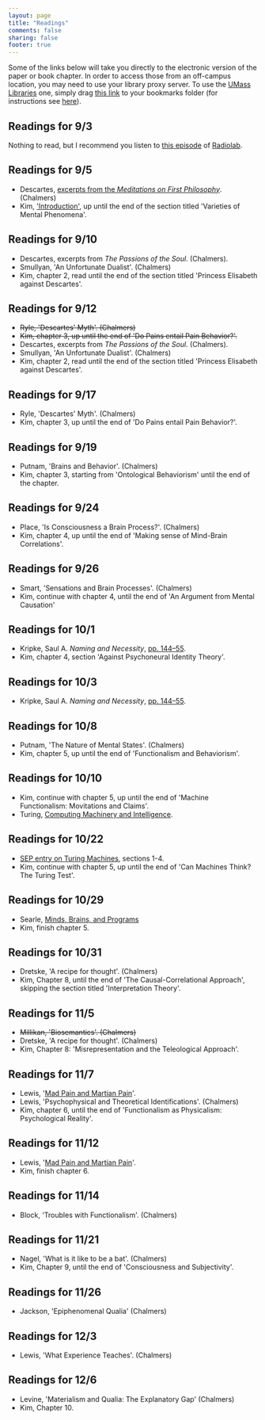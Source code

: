 ```yaml
---
layout: page
title: "Readings"
comments: false
sharing: false
footer: true
---
```


Some of the links below will take you directly to the electronic version of the paper or book chapter. In order to access those from an off-campus location, you may need to use your library proxy server. To use the [UMass Libraries](http://www.library.umass.edu) one, simply drag [this link][1] to your bookmarks folder (for instructions see [here](http://consequently.org/news/2005/03/12/university_library_proxy_bookmarklet/)). 



[1]: javascript:void(location.href='http://'+location.host+'.silk.library.umass.edu'+location.pathname+location.search)

## Readings for 9/3

Nothing to read, but I recommend you listen to [this episode](http://www.radiolab.org/2011/may/31/) of [Radiolab](http://www.radiolab.org/). 

## Readings for 9/5

- Descartes, [excerpts from the *Meditations on First Philosophy*](https://www.dropbox.com/s/95qcmjwamx22kd1/Descartes-Meditations.pdf). (Chalmers) 
- Kim, ['Introduction'](https://www.dropbox.com/s/lwltbksdl6xvh27/Kim-Intro.pdf), up until the end of the section titled 'Varieties of Mental Phenomena'.

## Readings for 9/10

- Descartes, excerpts from *The Passions of the Soul*. (Chalmers).
- Smullyan, 'An Unfortunate Dualist'. (Chalmers)
- Kim, chapter 2, read until the end of the section titled 'Princess Elisabeth against Descartes'. 

## Readings for 9/12

- <del>Ryle, 'Descartes' Myth'. (Chalmers)<del>
- <del>Kim, chapter 3, up until the end of 'Do Pains entail Pain Behavior?'.</del>
- Descartes, excerpts from *The Passions of the Soul*. (Chalmers).
- Smullyan, 'An Unfortunate Dualist'. (Chalmers)
- Kim, chapter 2, read until the end of the section titled 'Princess Elisabeth against Descartes'. 

## Readings for 9/17

- Ryle, 'Descartes' Myth'. (Chalmers)
- Kim, chapter 3, up until the end of 'Do Pains entail Pain Behavior?'.

## Readings for 9/19

- Putnam, 'Brains and Behavior'. (Chalmers)
- Kim, chapter 3, starting from 'Ontological Behaviorism' until the end of the chapter.

## Readings for 9/24

- Place, 'Is Consciousness a Brain Process?'. (Chalmers)
- Kim, chapter 4, up until the end of 'Making sense of Mind-Brain Correlations'.

## Readings for 9/26

- Smart, 'Sensations and Brain Processes'. (Chalmers) 
- Kim, continue with chapter 4, until the end of 'An Argument from Mental Causation' 

## Readings for 10/1

- Kripke, Saul A. *Naming and Necessity*, [pp. 144–55](https://www.dropbox.com/s/iiv4b8wfkqcbuph/Kripke.pdf). 
- Kim, chapter 4, section 'Against Psychoneural Identity Theory'. 

## Readings for 10/3

- Kripke, Saul A. *Naming and Necessity*, [pp. 144–55](https://www.dropbox.com/s/iiv4b8wfkqcbuph/Kripke.pdf). 

## Readings for 10/8

- Putnam, 'The Nature of Mental States'. (Chalmers)
- Kim, chapter 5, up until the end of 'Functionalism and Behaviorism'. 

## Readings for 10/10

- Kim, continue with chapter 5, up until the end of 'Machine Functionalism: Movitations and Claims'.
- Turing, [Computing Machinery and Intelligence](http://dx.doi.org/10.1093/mind/LIX.236.433).


## Readings for 10/22

- [SEP entry on Turing Machines](http://plato.stanford.edu/entries/turing-machine/), sections 1-4. 
- Kim, continue with chapter 5, up until the end of 'Can Machines Think? The Turing Test'.


## Readings for 10/29

- Searle, [Minds, Brains, and Programs](http://cogprints.org/7150/1/10.1.1.83.5248.pdf)
- Kim, finish chapter 5. 

## Readings for 10/31

- Dretske, 'A recipe for thought'. (Chalmers)
- Kim, Chapter 8, until the end of 'The Causal-Correlational Approach', skipping the section titled 'Interpretation Theory'.

## Readings for 11/5

- <del>Millikan, 'Biosemantics'. (Chalmers)</del>
- Dretske, 'A recipe for thought'. (Chalmers)
- Kim, Chapter 8: 'Misrepresentation and the Teleological Approach'.

## Readings for 11/7

- Lewis, '[Mad Pain and Martian Pain](https://www.dropbox.com/s/huqdbi4q67mziab/Lewis_MPMP.pdf)'. 
- Lewis, 'Psychophysical and Theoretical Identifications'. (Chalmers)
- Kim, chapter 6, until the end of 'Functionalism as Physicalism: Psychological Reality'.

## Readings for 11/12

- Lewis, '[Mad Pain and Martian Pain](https://www.dropbox.com/s/huqdbi4q67mziab/Lewis_MPMP.pdf)'. 
- Kim, finish chapter 6.

## Readings for 11/14

- Block, 'Troubles with Functionalism'. (Chalmers)


## Readings for 11/21

- Nagel, 'What is it like to be a bat'. (Chalmers)
- Kim, Chapter 9, until the end of 'Consciousness and Subjectivity'.


## Readings for 11/26

- Jackson, 'Epiphenomenal Qualia' (Chalmers)

## Readings for 12/3

- Lewis, 'What Experience Teaches'. (Chalmers)

## Readings for 12/6

- Levine, 'Materialism and Qualia: The Explanatory Gap' (Chalmers)
- Kim, Chapter 10.

<!-- - Stoljar, 'Two conceptions of the physical'. (Chalmers) -->
<!-- - Kim, finish Chapter 10. -->


<!-- ## Readings for 11/5

- Lewis, 'Psychophysical and Theoretical Identifications'. (Chalmers)
- Kim, chapter 6. --> 




